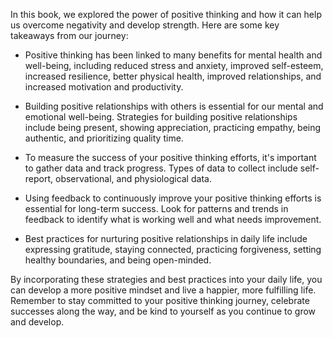 
In this book, we explored the power of positive thinking and how it can help us overcome negativity and develop strength. Here are some key takeaways from our journey:

* Positive thinking has been linked to many benefits for mental health and well-being, including reduced stress and anxiety, improved self-esteem, increased resilience, better physical health, improved relationships, and increased motivation and productivity.

* Building positive relationships with others is essential for our mental and emotional well-being. Strategies for building positive relationships include being present, showing appreciation, practicing empathy, being authentic, and prioritizing quality time.

* To measure the success of your positive thinking efforts, it's important to gather data and track progress. Types of data to collect include self-report, observational, and physiological data.

* Using feedback to continuously improve your positive thinking efforts is essential for long-term success. Look for patterns and trends in feedback to identify what is working well and what needs improvement.

* Best practices for nurturing positive relationships in daily life include expressing gratitude, staying connected, practicing forgiveness, setting healthy boundaries, and being open-minded.

By incorporating these strategies and best practices into your daily life, you can develop a more positive mindset and live a happier, more fulfilling life. Remember to stay committed to your positive thinking journey, celebrate successes along the way, and be kind to yourself as you continue to grow and develop.
